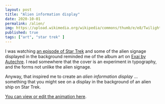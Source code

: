```yaml
---
layout: post
title: "Alien information display"
date: 2020-10-01
permalink: /alien/
img: https://upload.wikimedia.org/wikipedia/commons/thumb/e/e8/Twilight_Zone%2C_Alien_alphabet_in_To_Serve_Man.svg/640px-Twilight_Zone%2C_Alien_alphabet_in_To_Serve_Man.svg.png
published: true
tags: ["art", "star trek" ]
---
```


I was watching [an episode of Star Trek](https://memory-alpha.fandom.com/wiki/First_Contact_(episode)) and some of the alien signage displayed in the background reminded me of the album art on [Exai by Autechre](https://www.discogs.com/Autechre-Exai/master/519732). I read somewhere that the cover is an experiment in typography, and the forms not unlike the alien signage.

Anyway, that inspired me to create an *alien information display* ... something that you might see on a display in the background of an alien ship on Star Trek.

[You can view or edit the animation here](https://jsfiddle.net/smcateer/s8dm3eth/show/).
